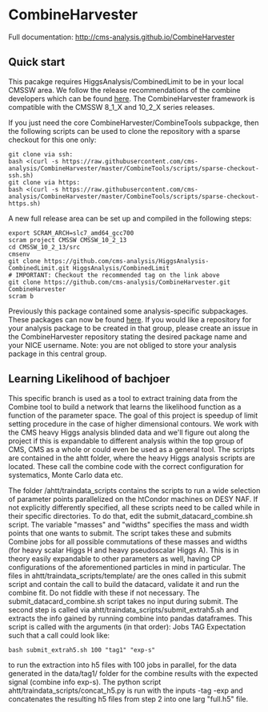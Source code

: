 # CombineHarvester

Full documentation: http://cms-analysis.github.io/CombineHarvester

## Quick start

This pacakge requires HiggsAnalysis/CombinedLimit to be in your local CMSSW area. We follow the release recommendations of the combine developers which can be found [here](https://cms-analysis.github.io/HiggsAnalysis-CombinedLimit/#setting-up-the-environment-and-installation). The CombineHarvester framework is compatible with the CMSSW 8_1_X and 10_2_X series releases.

If you just need the core CombineHarvester/CombineTools subpackge, then the following scripts can be used to clone the repository with a sparse checkout for this one only:

    git clone via ssh:
    bash <(curl -s https://raw.githubusercontent.com/cms-analysis/CombineHarvester/master/CombineTools/scripts/sparse-checkout-ssh.sh)
    git clone via https:
    bash <(curl -s https://raw.githubusercontent.com/cms-analysis/CombineHarvester/master/CombineTools/scripts/sparse-checkout-https.sh)

A new full release area can be set up and compiled in the following steps:

    export SCRAM_ARCH=slc7_amd64_gcc700
    scram project CMSSW CMSSW_10_2_13
    cd CMSSW_10_2_13/src
    cmsenv
    git clone https://github.com/cms-analysis/HiggsAnalysis-CombinedLimit.git HiggsAnalysis/CombinedLimit
    # IMPORTANT: Checkout the recommended tag on the link above
    git clone https://github.com/cms-analysis/CombineHarvester.git CombineHarvester
    scram b

Previously this package contained some analysis-specific subpackages. These packages can now be found [here](https://gitlab.cern.ch/cms-hcg/ch-areas). If you would like a repository for your analysis package to be created in that group, please create an issue in the CombineHarvester repository stating the desired package name and your NICE username. Note: you are not obliged to store your analysis package in this central group.


## Learning Likelihood of bachjoer
This specific branch is used as a tool to extract training data from the Combine tool to build a network that learns the likelihood function as a function of the parameter space. 
The goal of this project is speedup of limit setting procedure in the case of higher dimensional contours. 
We work with the CMS heavy Higgs analysis blinded data and we'll figure out along the project if this is expandable to different analysis within the top group of CMS, CMS as a whole or could even be used as a general tool. 
The scripts are contained in the  ahtt folder, where the heavy Higgs analysis scripts are located. These call the combine code with the correct configuration for systematics, Monte Carlo data etc. 

The folder /ahtt/traindata_scripts contains the scripts to run a wide selection of parameter points parallelized on the htCondor machines on DESY NAF. 
If not explicitly differently specified, all these scripts need to be called while in their specific directories.
To do that, edit the submit_datacard_combine.sh script. The variable "masses" and "widths" specifies the mass and width points that one wants to submit.
The script takes these and submits Combine jobs for all possible commutations of these masses and widths (for heavy scalar Higgs H and heavy pseudoscalar Higgs A). This is in theory easily expandable to other parameters as well, having CP configurations of the aforementioned particles in mind in particular. 
The files in ahtt/traindata_scripts/template/ are the ones called in this submit script and contain the call to build the datacard, validate it and run the combine fit. Do not fiddle with these if not necessary. 
The submit_datacard_combine.sh script takes no input during submit. 
The second step is called via ahtt/traindata_scripts/submit_extrah5.sh and extracts the info gained by running combine into pandas dataframes. 
This script is called with the arguments (in that order):
Jobs TAG Expectation
 such that a call could look like:

	bash submit_extrah5.sh 100 "tag1" "exp-s" 

to run the extraction into h5 files with 100 jobs in parallel, for the data generated in the data/tag1/ folder for the combine results with the expected signal (combine info exp-s). 
The python script ahtt/traindata_scripts/concat_h5.py is run with the inputs -tag -exp and concatenates the resulting h5 files from step 2 into one larg "full.h5" file. 
